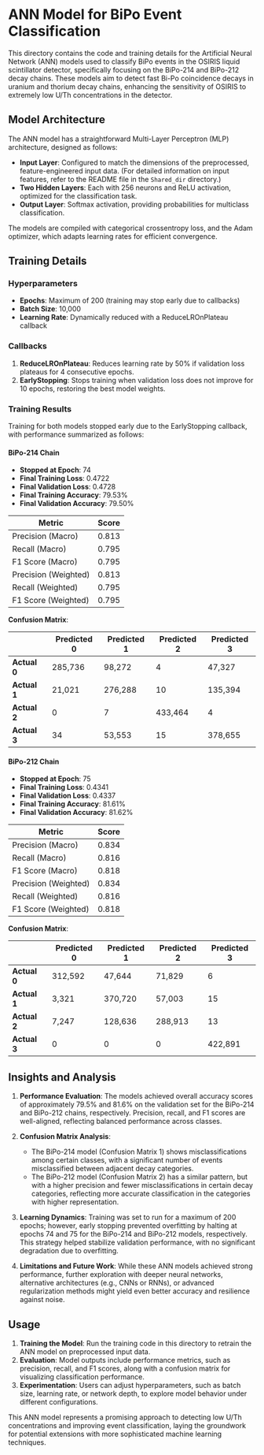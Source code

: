 # ANN Model for BiPo Event Classification

This directory contains the code and training details for the Artificial Neural Network (ANN) models used to classify BiPo events in the OSIRIS liquid scintillator detector, specifically focusing on the BiPo-214 and BiPo-212 decay chains. These models aim to detect fast Bi-Po coincidence decays in uranium and thorium decay chains, enhancing the sensitivity of OSIRIS to extremely low U/Th concentrations in the detector.

## Model Architecture

The ANN model has a straightforward Multi-Layer Perceptron (MLP) architecture, designed as follows:
- **Input Layer**: Configured to match the dimensions of the preprocessed, feature-engineered input data. (For detailed information on input features, refer to the README file in the `Shared_dir` directory.)
- **Two Hidden Layers**: Each with 256 neurons and ReLU activation, optimized for the classification task.
- **Output Layer**: Softmax activation, providing probabilities for multiclass classification.

The models are compiled with categorical crossentropy loss, and the Adam optimizer, which adapts learning rates for efficient convergence.

## Training Details

### Hyperparameters
- **Epochs**: Maximum of 200 (training may stop early due to callbacks)
- **Batch Size**: 10,000
- **Learning Rate**: Dynamically reduced with a ReduceLROnPlateau callback

### Callbacks
1. **ReduceLROnPlateau**: Reduces learning rate by 50% if validation loss plateaus for 4 consecutive epochs.
2. **EarlyStopping**: Stops training when validation loss does not improve for 10 epochs, restoring the best model weights.

### Training Results

Training for both models stopped early due to the EarlyStopping callback, with performance summarized as follows:

#### BiPo-214 Chain
- **Stopped at Epoch**: 74
- **Final Training Loss**: 0.4722
- **Final Validation Loss**: 0.4728
- **Final Training Accuracy**: 79.53%
- **Final Validation Accuracy**: 79.50%

| Metric               | Score    |
|----------------------|----------|
| Precision (Macro)    | 0.813    |
| Recall (Macro)       | 0.795    |
| F1 Score (Macro)     | 0.795    |
| Precision (Weighted) | 0.813    |
| Recall (Weighted)    | 0.795    |
| F1 Score (Weighted)  | 0.795    |

**Confusion Matrix**:

|              | Predicted 0 | Predicted 1 | Predicted 2 | Predicted 3 |
|--------------|-------------|-------------|-------------|-------------|
| **Actual 0** | 285,736     | 98,272      | 4           | 47,327      |
| **Actual 1** | 21,021      | 276,288     | 10          | 135,394     |
| **Actual 2** | 0           | 7           | 433,464     | 4           |
| **Actual 3** | 34          | 53,553      | 15          | 378,655     |


#### BiPo-212 Chain
- **Stopped at Epoch**: 75
- **Final Training Loss**: 0.4341
- **Final Validation Loss**: 0.4337
- **Final Training Accuracy**: 81.61%
- **Final Validation Accuracy**: 81.62%

| Metric               | Score    |
|----------------------|----------|
| Precision (Macro)    | 0.834    |
| Recall (Macro)       | 0.816    |
| F1 Score (Macro)     | 0.818    |
| Precision (Weighted) | 0.834    |
| Recall (Weighted)    | 0.816    |
| F1 Score (Weighted)  | 0.818    |

**Confusion Matrix**:

|              | Predicted 0 | Predicted 1 | Predicted 2 | Predicted 3 |
|--------------|-------------|-------------|-------------|-------------|
| **Actual 0** | 312,592     | 47,644      | 71,829      | 6           |
| **Actual 1** | 3,321       | 370,720     | 57,003      | 15          |
| **Actual 2** | 7,247       | 128,636     | 288,913     | 13          |
| **Actual 3** | 0           | 0           | 0           | 422,891     |


## Insights and Analysis

1. **Performance Evaluation**: The models achieved overall accuracy scores of approximately 79.5% and 81.6% on the validation set for the BiPo-214 and BiPo-212 chains, respectively. Precision, recall, and F1 scores are well-aligned, reflecting balanced performance across classes.

2. **Confusion Matrix Analysis**:
   - The BiPo-214 model (Confusion Matrix 1) shows misclassifications among certain classes, with a significant number of events misclassified between adjacent decay categories.
   - The BiPo-212 model (Confusion Matrix 2) has a similar pattern, but with a higher precision and fewer misclassifications in certain decay categories, reflecting more accurate classification in the categories with higher representation.

3. **Learning Dynamics**: Training was set to run for a maximum of 200 epochs; however, early stopping prevented overfitting by halting at epochs 74 and 75 for the BiPo-214 and BiPo-212 models, respectively. This strategy helped stabilize validation performance, with no significant degradation due to overfitting.

4. **Limitations and Future Work**: While these ANN models achieved strong performance, further exploration with deeper neural networks, alternative architectures (e.g., CNNs or RNNs), or advanced regularization methods might yield even better accuracy and resilience against noise.

## Usage

1. **Training the Model**: Run the training code in this directory to retrain the ANN model on preprocessed input data.
2. **Evaluation**: Model outputs include performance metrics, such as precision, recall, and F1 scores, along with a confusion matrix for visualizing classification performance.
3. **Experimentation**: Users can adjust hyperparameters, such as batch size, learning rate, or network depth, to explore model behavior under different configurations.

This ANN model represents a promising approach to detecting low U/Th concentrations and improving event classification, laying the groundwork for potential extensions with more sophisticated machine learning techniques.

